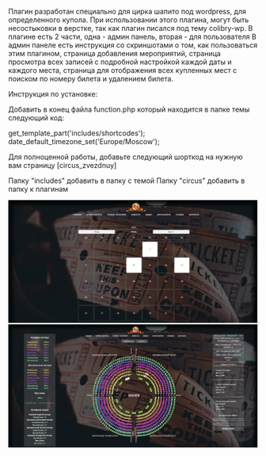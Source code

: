 Плагин разработан специально для цирка шапито под wordpress, для определенного купола.
При использовании этого плагина, могут быть несостыковки в верстке, 
так как плагин писался под тему colibry-wp.
В плагине есть 2 части, одна - админ панель, вторая - для пользователя
В админ панеле есть инструкция со скриншотами о том, как пользоваться этим плагином,
страница добавления мероприятий, страница просмотра всех записей с подробной настройкой каждой даты и каждого места,
страница для отображения всех купленных мест с поиском по номеру билета и удалением билета.


Инструкция по установке:

Добавить в конец файла function.php который находится в папке темы следующий код:

get_template_part('includes/shortcodes');
date_default_timezone_set('Europe/Moscow');

Для полноценной работы, добавьте следующий шорткод на нужную вам страницу [circus_zvezdnuy]

Папку "includes" добавить в папку с темой
Папку "circus" добавить в папку к плагинам

![Image alt](https://github.com/A-Sundeev/Circus/raw/master/preview/calendary.png)
![Image alt](https://github.com/A-Sundeev/Circus/raw/master/preview/dome.png)
